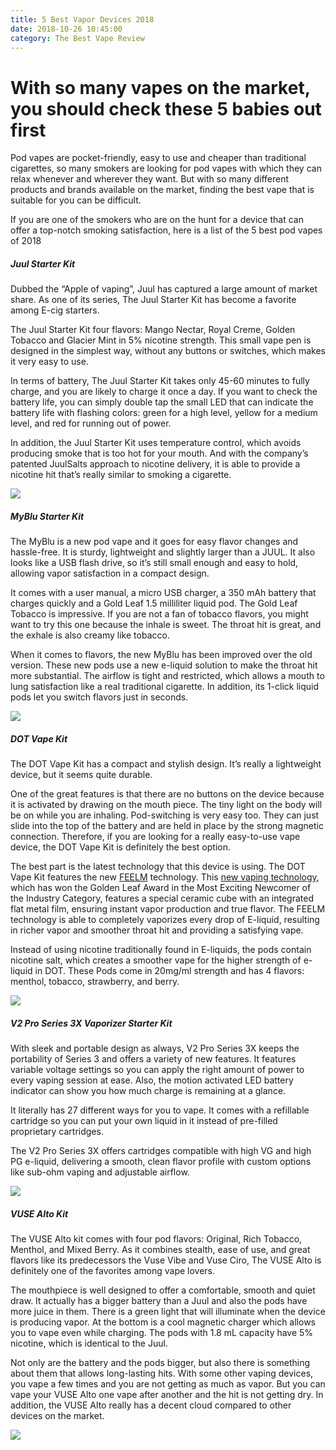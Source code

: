 ```yaml
---
title: 5 Best Vapor Devices 2018
date: 2018-10-26 10:45:00
category: The Best Vape Review
---
```


# With so many vapes on the market, you should check these 5 babies out first


Pod vapes are pocket-friendly, easy to use and cheaper than traditional cigarettes, so many smokers are looking for pod vapes with which they can relax whenever and wherever they want. But with so many different products and brands available on the market, finding the best vape that is suitable for you can be difficult. 

If you are one of the smokers who are on the hunt for a device that can offer a top-notch smoking satisfaction, here is a list of the 5 best pod vapes of 2018


##### Juul Starter Kit

Dubbed the “Apple of vaping”, Juul has captured a large amount of market share. As one of its series, The Juul Starter Kit has become a favorite among E-cig starters. 

The Juul Starter Kit four flavors: Mango Nectar, Royal Creme, Golden Tobacco and Glacier Mint in 5% nicotine strength. This small vape pen is designed in the simplest way, without any buttons or switches, which makes it very easy to use. 

In terms of battery, The Juul Starter Kit takes only 45-60 minutes to fully charge, and you are likely to charge it once a day. If you want to check the battery life, you can simply double tap the small LED that can indicate the battery life with flashing colors: green for a high level, yellow for a medium level, and red for running out of power.

In addition, the Juul Starter Kit uses temperature control, which avoids producing smoke that is too hot for your mouth. And with the company’s patented JuulSalts approach to nicotine delivery, it is able to provide a nicotine hit that’s really similar to smoking a cigarette.

![](/images/111.jpg)


##### MyBlu Starter Kit

The MyBlu is a new pod vape and it goes for easy flavor changes and hassle-free. It is sturdy, lightweight and slightly larger than a JUUL. It also looks like a USB flash drive, so it’s still small enough and easy to hold, allowing vapor satisfaction in a compact design.

It comes with a user manual, a micro USB charger, a 350 mAh battery that charges quickly and a Gold Leaf 1.5 milliliter liquid pod. The Gold Leaf Tobacco is impressive. If you are not a fan of tobacco flavors, you might want to try this one because the inhale is sweet. The throat hit is great, and the exhale is also creamy like tobacco.

When it comes to flavors, the new MyBlu has been improved over the old version. These new pods use a new e-liquid solution to make the throat hit more substantial. The airflow is tight and restricted, which allows a mouth to lung satisfaction like a real traditional cigarette. In addition, its 1-click liquid pods let you switch flavors just in seconds.

![](/images/112.jpg)


##### DOT Vape Kit

The DOT Vape Kit has a compact and stylish design. It’s really a lightweight device, but it seems quite durable. 

One of the great features is that there are no buttons on the device because it is activated by drawing on the mouth piece. The tiny light on the body will be on while you are inhaling. Pod-switching is very easy too. They can just slide into the top of the battery and are held in place by the strong magnetic connection. Therefore, if you are looking for a really easy-to-use vape device, the DOT Vape Kit is definitely the best option. 

The best part is the latest technology that this device is using. The DOT Vape Kit features the new [FEELM](http://www.feelmtech.com/) technology. This [new vaping technology](http://www.feelmtech.com/), which has won the Golden Leaf Award in the Most Exciting Newcomer of the Industry Category, features a special ceramic cube with an integrated flat metal film, ensuring instant vapor production and true flavor. The FEELM technology is able to completely vaporizes every drop of E-liquid, resulting in richer vapor and smoother throat hit and providing a satisfying vape.

Instead of using nicotine traditionally found in E-liquids, the pods contain nicotine salt, which creates a smoother vape for the higher strength of e-liquid in DOT. These Pods come in 20mg/ml strength and has 4 flavors: menthol, tobacco, strawberry, and berry.

![](/images/113.jpg)


##### V2 Pro Series 3X Vaporizer Starter Kit

With sleek and portable design as always, V2 Pro Series 3X keeps the portability of Series 3 and offers a variety of new features. It features variable voltage settings so you can apply the right amount of power to every vaping session at ease. Also, the motion activated LED battery indicator can show you how much charge is remaining at a glance.

It literally has 27 different ways for you to vape. It comes with a refillable cartridge so you can put your own liquid in it instead of pre-filled proprietary cartridges. 

The V2 Pro Series 3X offers cartridges compatible with high VG and high PG e-liquid, delivering a smooth, clean flavor profile with custom options like sub-ohm vaping and adjustable airflow.

![](/images/114.jpg)


##### VUSE Alto Kit

The VUSE Alto kit comes with four pod flavors: Original, Rich Tobacco, Menthol, and Mixed Berry. As it combines stealth, ease of use, and great flavors like its predecessors the Vuse Vibe and Vuse Ciro, The VUSE Alto is definitely one of the favorites among vape lovers.  

The mouthpiece is well designed to offer a comfortable, smooth and quiet draw. It actually has a bigger battery than a Juul and also the pods have more juice in them. There is a green light that will illuminate when the device is producing vapor. At the bottom is a cool magnetic charger which allows you to vape even while charging. The pods with 1.8 mL capacity have 5% nicotine, which is identical to the Juul. 

Not only are the battery and the pods bigger, but also there is something about them that allows long-lasting hits. With some other vaping devices, you vape a few times and you are not getting as much as vapor. But you can vape your VUSE Alto one vape after another and the hit is not getting dry. In addition, the VUSE Alto really has a decent cloud compared to other devices on the market.

![](/images/115.jpg)